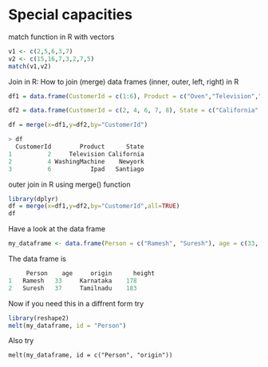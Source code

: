 # Special capacities 
match function in R with vectors
```R
v1 <- c(2,5,6,3,7)
v2 <- c(15,16,7,3,2,7,5)
match(v1,v2)
```
Join in R: How to join (merge) data frames (inner, outer, left, right) in R

```R
df1 = data.frame(CustomerId = c(1:6), Product = c("Oven","Television","Mobile","WashingMachine","Lightings","Ipad"))
```
```R
df2 = data.frame(CustomerId = c(2, 4, 6, 7, 8), State = c("California","Newyork","Santiago","Texas","Indiana")) 
```

```R
df = merge(x=df1,y=df2,by="CustomerId")
```
```R
> df
  CustomerId        Product      State
1          2     Television California
2          4 WashingMachine    Newyork
3          6           Ipad   Santiago
```

outer join in R using merge() function
```R
library(dplyr)
df = merge(x=df1,y=df2,by="CustomerId",all=TRUE)
df
```


Have a look at the data frame 
```R
my_dataframe <- data.frame(Person = c("Ramesh", "Suresh"), age = c(33, 37), origin = c("Karnataka", "Tamilnadu"), height = c(178, 183))
```

The data frame is 
```R
     Person    age     origin	   height
1 	Ramesh	 33  	Karnataka    178
2 	Suresh 	 37 	Tamilnadu    183
```
Now if you need this in a diffrent form try
```R
library(reshape2)
melt(my_dataframe, id = "Person")
```
Also try
```
melt(my_dataframe, id = c("Person", "origin"))
```

